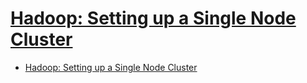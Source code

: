 # [Hadoop: Setting up a Single Node Cluster](https://hadoop.apache.org/docs/stable/hadoop-project-dist/hadoop-common/SingleCluster.html)

- [Hadoop: Setting up a Single Node Cluster](#hadoop-setting-up-a-single-node-cluster)



